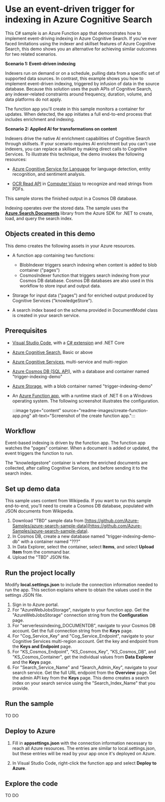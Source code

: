 # Use an event-driven trigger for indexing in Azure Cognitive Search

This C# sample is an Azure Function app that demonstrates how to implement event-driving indexing in Azure Cognitive Search. If you've ever faced limitations using the indexer and skillset features of Azure Cognitive Search, this demo shows you an alternative for achieving similar outcomes for two related scenarios.

**Scenario 1: Event-driven indexing**

Indexers run on demand or on a schedule, pulling data from a specific set of supported data sources. In contrast, this example shows you how to implement event-driven indexing, triggered by infusion of data in the source database. Because this solution uses the push APIs of Cognitive Search, any indexer-related constraints around frequency, duration, volume, and data platforms do not apply.

The function app you'll create in this sample monitors a container for updates. When detected, the app initiates a full end-to-end process that includes enrichment and indexing.

**Scenario 2: Applied AI for transformations on content**

Indexers drive the native AI enrichment capabilities of Cognitive Search through skillsets. If your scenario requires AI enrichment but you can't use indexers, you can replace a skillset by making direct calls to Cognitive Services. To illustrate this technique, the demo invokes the following resources:

+ [Azure Cognitive Service for Language](https://docs.microsoft.com/azure/cognitive-services/language-service/overview) for language detection, entity recognition, and sentiment analysis.

+ [OCR Read API](https://docs.microsoft.com/azure/cognitive-services/computer-vision/overview-ocr) in [Computer Vision](https://docs.microsoft.com/azure/cognitive-services/computer-vision/overview) to recognize and read strings from PDFs.

This sample stores the finished output in a Cosmos DB database. 

Indexing operates over the stored data. The sample uses the [**Azure.Search.Documents**](https://www.nuget.org/packages/Azure.Search.Documents/) library from the Azure SDK for .NET to create, load, and query the search index.

## Objects created in this demo

This demo creates the following assets in your Azure resources.

+ A function app containing two functions:
  + BlobIndexer triggers search indexing when content is added to blob container ("pages")
  + CosmosIndexer function that triggers search indexing from your Cosmos DB database. Cosmos DB databases are also used in this workflow to store input and output data.

+ Storage for input data ("pages") and for enriched output produced by Cognitive Services ("knowledgeStore").

+ A search index based on the schema provided in DocumentModel class is created in your search service.

## Prerequisites

+ [Visual Studio Code](https://code.visualstudio.com/download), with a [C# extension](https://marketplace.visualstudio.com/items?itemName=ms-dotnettools.csharp) and .NET Core
+ [Azure Cognitive Search](https://docs.microsoft.com/azure/search/search-create-service-portal), Basic or above
+ [Azure Cognitive Services](https://docs.microsoft.com//azure/cognitive-services/cognitive-services-apis-create-account), multi-service and multi-region
+ [Azure Cosmos DB (SQL API)](https://docs.microsoft.com/azure/cosmos-db/sql/how-to-create-account), with a database and container named "trigger-indexing-demo"
+ [Azure Storage](https://docs.microsoft.com/azure/storage/common/storage-account-create), with a blob container named "trigger-indexing-demo"
+ An [Azure Function app](https://docs.microsoft.com/azure/azure-functions/functions-create-function-app-portal#create-a-function-app), with a runtime stack of .NET 6 on a Windows operating system. The following screenshot illustrates the configuration.

  :::image type="content" source="readme-images/create-function-app.png" alt-text="Screenshot of the create function app.":::

## Workflow

Event-based indexing is driven by the function app. The function app watches the "pages" container. When a document is added or updated, the event triggers the function to run.  

The "knowledgestore" container is where the enriched documents are collected, after calling Cognitive Services, and before sending it to the search index.

## Set up demo data

This sample uses content from Wikipedia. If you want to run this sample end-to-end, you'll need to create a Cosmos DB database, populated with JSON documents from Wikipedia.

1. Download "TBD" sample data from [https://github.com/Azure-Samples/azure-search-sample-data](https://github.com/Azure-Samples/azure-search-sample-data).
1. In Cosmos DB, create a new database named "trigger-indexing-demo-db" with a container named "???"
1. In Data Explorer, select the container, select **Items**, and select **Upload Item** from the command bar.
1. Upload the "TBD" JSON file.

## Run the project locally

Modify **local.settings.json** to include the connection information needed to run the app. This section explains where to obtain the values used in the settings JSON file.

1. Sign in to Azure portal.
1. For "AzureWebJobsStorage", navigate to your function app. Get the "AzureWebJobsStorage" connection string from the **Configuration** page.
1. For "serverlessindexing_DOCUMENTDB", navigate to your Cosmos DB account. Get the full connection string from the **Keys** page.
1. For "Cog_Service_Key" and "Cog_Service_Endpoint", navigate to your Cognitive Services multi-region account. Get the key and endpoint from the **Keys and Endpoint** page.
1. For "KS_Cosmos_Endpoint", "KS_Cosmos_Key", "KS_Cosmos_DB", and "KS_Cosmos_Container", get the individual values from **Data Explorer** and the **Keys** page. 
1. For "Search_Service_Name" and "Search_Admin_Key", navigate to your search service. Get the full URL endpoint from the **Overview** page. Get the admin API key from the **Keys** page. This demo creates a search index on your search service using the "Search_Index_Name" that you provide.

## Run the sample

TO DO

## Deploy to Azure

1. Fill in **appsettings.json** with the connection information necessary to reach all Azure resources. The entries are similar to local.settings.json, but these entries will be read by your app once it's deployed on Azure.

1. In Visual Studio Code, right-click the function app and select **Deploy to Azure**.

## Explore the code

TO DO

